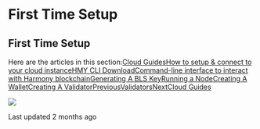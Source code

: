 # First Time Setup

## First Time Setup

Here are the articles in this section:[Cloud GuidesHow to setup & connect to your cloud instance](https://docs.harmony.one/home/validators/first-time-setup/cloud-guides)[HMY CLI DownloadCommand-line interface to interact with Harmony blockchain](https://docs.harmony.one/home/validators/first-time-setup/hmy-cli-download-1)[Generating A BLS Key](https://docs.harmony.one/home/validators/first-time-setup/generating-a-bls-key)[Running a Node](https://docs.harmony.one/home/validators/first-time-setup/running-a-node)[Creating A Wallet](https://docs.harmony.one/home/validators/first-time-setup/creating-a-wallet)[Creating A Validator](https://docs.harmony.one/home/validators/first-time-setup/creating-a-validator)[PreviousValidators](./)[NextCloud Guides](https://docs.harmony.one/home/validators/first-time-setup/cloud-guides)

![](https://gblobscdn.gitbook.com/users%2FjC6Udto3fCV1yL5ZcoRJFIy2g7q2%2Favatar.png?alt=media)

Last updated 2 months ago

